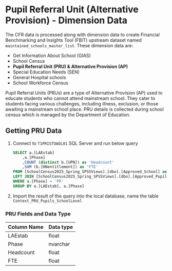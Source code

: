 # Pupil Referral Unit (Alternative Provision) - Dimension Data

The CFR data is processed along with dimension data to create Financial Benchmarking and Insights Tool (FBIT) upstream dataset named `maintained_schools_master_list`. These dimension data are:

- Get Information About School (GIAS)
- School Census
- **Pupil Referral Unit (PRU) & Alternative Provision (AP)**
- Special Education Needs (SEN)
- General Hospital schools
- School Workforce Census

Pupil Referral Units (PRUs) are a type of Alternative Provision (AP) used to educate students who cannot attend mainstream school. They cater to students facing various challenges, including illness, exclusion, or those awaiting a mainstream school place. PRU details is collected during school census which is managed by the Department of Education.

## Getting PRU Data

1. Connect to `T1PRISTOAOL01` SQL Server and run below query

    ```sql
    SELECT a.[LAEstab]  
        ,a.[Phase]
        ,COUNT (distinct b.[UPN]) as 'Headcount'
        ,SUM (b.[HNentitlement]) as 'FTE' 
    FROM [SchoolCensus2025_Spring_SPSSViews].[dbo].[Approved_School] as a  
    LEFT JOIN [SchoolCensus2025_Spring_SPSSViews].[dbo].[Approved_PupilOnRoll] as b  ON a.[LAEstab] = b.[LAEstab] 
    WHERE a.[Phase] = 'PR' 
    GROUP BY a.[LAEstab], a.[Phase] 
    ```

2. Import the result of the query into the local database, name the table `Context_PRU_Pupils_SchoolLevel`

### PRU Fields and Data Type

| Column Name                       | Data type |
|-----------------------------------|-----------|
|LAEstab                            | float     |
|Phase                              | nvarchar  |
|Headcount                          | float     |
|FTE                                | float     |
